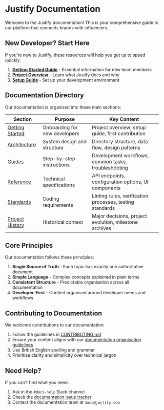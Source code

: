 # Justify Documentation

Welcome to the Justify documentation! This is your comprehensive guide to our platform that connects brands with influencers.

## New Developer? Start Here

If you're new to Justify, these resources will help you get up to speed quickly:

1. **[Getting Started Guide](./getting-started/README.md)** - Essential information for new team members
2. **[Project Overview](./getting-started/project-overview.md)** - Learn what Justify does and why
3. **[Setup Guide](./getting-started/setup-guide.md)** - Set up your development environment

## Documentation Directory

Our documentation is organised into these main sections:

| Section | Purpose | Key Content |
|---------|---------|-------------|
| [Getting Started](./getting-started/) | Onboarding for new developers | Project overview, setup guide, first contribution |
| [Architecture](./architecture/) | System design and structure | Directory structure, data flow, design patterns |
| [Guides](./guides/) | Step-by-step instructions | Development workflows, common tasks, troubleshooting |
| [Reference](./reference/) | Technical specifications | API endpoints, configuration options, UI components |
| [Standards](./standards/) | Coding requirements | Linting rules, verification processes, testing standards |
| [Project History](./project-history/) | Historical context | Major decisions, project evolution, milestone archives |

## Core Principles

Our documentation follows these principles:

1. **Single Source of Truth** - Each topic has exactly one authoritative document
2. **Simple Language** - Complex concepts explained in plain terms
3. **Consistent Structure** - Predictable organisation across all documentation
4. **Developer-First** - Content organised around developer needs and workflows

## Contributing to Documentation

We welcome contributions to our documentation:

1. Follow the guidelines in [CONTRIBUTING.md](./CONTRIBUTING.md)
2. Ensure your content aligns with our [documentation organisation guidelines](./docs-organisation.md)
3. Use British English spelling and grammar
4. Prioritise clarity and simplicity over technical jargon

## Need Help?

If you can't find what you need:

1. Ask in the `#docs-help` Slack channel
2. Check the [documentation issue tracker](https://github.com/justify/issues/labels/documentation)
3. Contact the documentation team at `docs@justify.com`
